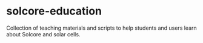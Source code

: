 # solcore-education
Collection of teaching materials and scripts to help students and users learn about Solcore and solar cells.
